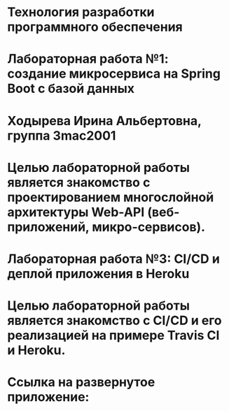# Технология разработки программного обеспечения 
# Лабораторная работа №1: создание микросервиса на Spring Boot с базой данных
# Ходырева Ирина Альбертовна, группа 3mac2001
# Целью лабораторной работы является знакомство с проектированием многослойной архитектуры Web-API (веб-приложений, микро-сервисов).

# Лабораторная работа №3: CI/CD и деплой приложения в Heroku
# Целью лабораторной работы является знакомство с CI/CD и его реализацией на примере Travis CI и Heroku.
# Ссылка на развернутое приложение:
